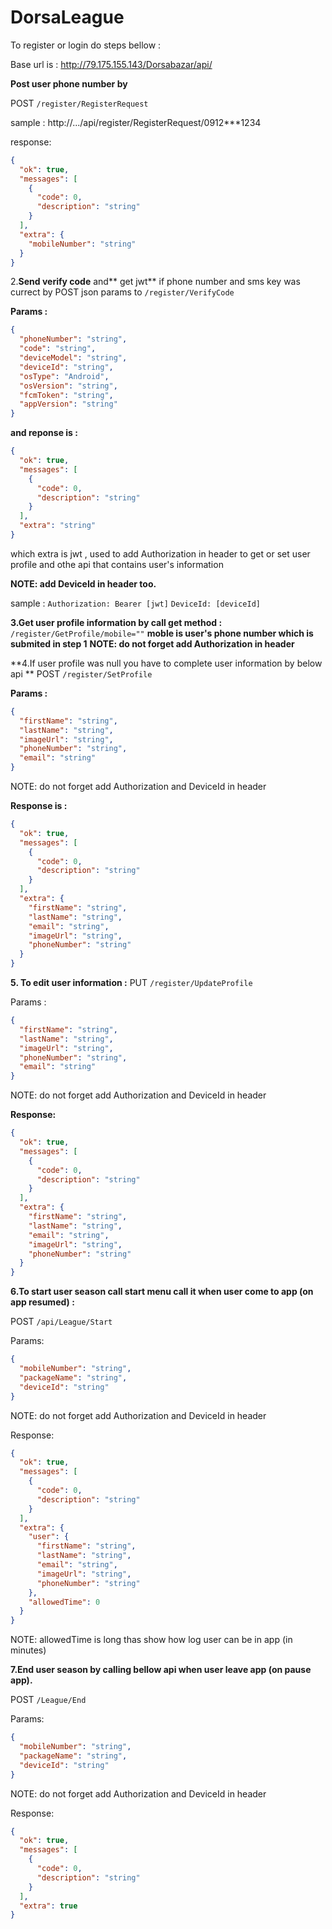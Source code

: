 # DorsaLeague

To register or login do steps bellow :

Base url is :
http://79.175.155.143/Dorsabazar/api/

**Post user phone number by** 

POST `/register/RegisterRequest`

sample :
http://.../api/register/RegisterRequest/0912***1234

response:
```json
{
  "ok": true,
  "messages": [
    {
      "code": 0,
      "description": "string"
    }
  ],
  "extra": {
    "mobileNumber": "string"
  }
}
```

2.**Send verify code** and** get jwt** if phone number and sms key was currect by POST json params to `/register/VerifyCode`

**Params :**
```json
{
  "phoneNumber": "string",
  "code": "string",
  "deviceModel": "string",
  "deviceId": "string",
  "osType": "Android",
  "osVersion": "string",
  "fcmToken": "string",
  "appVersion": "string"
}
```

**and reponse is :**
```json
{
  "ok": true,
  "messages": [
    {
      "code": 0,
      "description": "string"
    }
  ],
  "extra": "string"
}
```
which extra is jwt , used to add  Authorization in header to get or set user profile and othe api that contains user's information

**NOTE: add DeviceId in header too.**

sample :
`Authorization: Bearer [jwt]`
`DeviceId: [deviceId]`

**3.Get user profile information by call get method :**
`
/register/GetProfile/mobile=""
`
**moble is user's phone number which is submited in step 1**
**NOTE: do not forget add Authorization in header**

**4.If user profile was null you have to complete user information by below api 
**
POST `/register/SetProfile`

**Params :**
```json
{
  "firstName": "string",
  "lastName": "string",
  "imageUrl": "string",
  "phoneNumber": "string",
  "email": "string"
}
```
NOTE: do not forget add Authorization and DeviceId in header

**Response is :**
```json
{
  "ok": true,
  "messages": [
    {
      "code": 0,
      "description": "string"
    }
  ],
  "extra": {
    "firstName": "string",
    "lastName": "string",
    "email": "string",
    "imageUrl": "string",
    "phoneNumber": "string"
  }
}
```

**5. To edit user information :**
PUT `/register/UpdateProfile`

Params :
```json
{
  "firstName": "string",
  "lastName": "string",
  "imageUrl": "string",
  "phoneNumber": "string",
  "email": "string"
}
```
NOTE: do not forget add Authorization and DeviceId in header

**Response:**
```json
{
  "ok": true,
  "messages": [
    {
      "code": 0,
      "description": "string"
    }
  ],
  "extra": {
    "firstName": "string",
    "lastName": "string",
    "email": "string",
    "imageUrl": "string",
    "phoneNumber": "string"
  }
}
```
**6.To start user season call start menu call it when user come to app (on app resumed) :**

POST `/api/League/Start`

Params:
```json
{
  "mobileNumber": "string",
  "packageName": "string",
  "deviceId": "string"
}
```
NOTE: do not forget add Authorization and DeviceId in header


Response:
```json
{
  "ok": true,
  "messages": [
    {
      "code": 0,
      "description": "string"
    }
  ],
  "extra": {
    "user": {
      "firstName": "string",
      "lastName": "string",
      "email": "string",
      "imageUrl": "string",
      "phoneNumber": "string"
    },
    "allowedTime": 0
  }
}
```
NOTE: allowedTime is long thas show how log user can be in app (in minutes)

**7.End user season by calling bellow api when user leave app (on pause app).**

POST `/League/End`

Params:
```json
{
  "mobileNumber": "string",
  "packageName": "string",
  "deviceId": "string"
}
```
NOTE: do not forget add Authorization and DeviceId in header


Response:
```json
{
  "ok": true,
  "messages": [
    {
      "code": 0,
      "description": "string"
    }
  ],
  "extra": true
}
```
